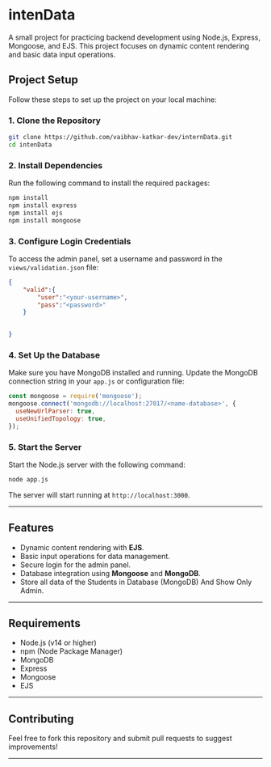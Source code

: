 
# **intenData**

A small project for practicing backend development using Node.js, Express, Mongoose, and EJS. This project focuses on dynamic content rendering and basic data input operations.  

## **Project Setup**

Follow these steps to set up the project on your local machine:  

### **1. Clone the Repository**  
```bash
git clone https://github.com/vaibhav-katkar-dev/internData.git
cd intenData
```

### **2. Install Dependencies**  
Run the following command to install the required packages:  
```bash
npm install
npm install express
npm install ejs
npm install mongoose
```

### **3. Configure Login Credentials**  
To access the admin panel, set a username and password in the `views/validation.json` file:  
```json
{
    "valid":{
        "user":"<your-username>",
        "pass":"<password>"
    }

   
}
```

### **4. Set Up the Database**  
Make sure you have MongoDB installed and running. Update the MongoDB connection string in your `app.js` or configuration file:  
```javascript
const mongoose = require('mongoose');
mongoose.connect('mongodb://localhost:27017/<name-database>', {
  useNewUrlParser: true,
  useUnifiedTopology: true,
});
```

### **5. Start the Server**  
Start the Node.js server with the following command:  
```bash
node app.js
```

The server will start running at `http://localhost:3000`.

---

## **Features**
- Dynamic content rendering with **EJS**.
- Basic input operations for data management.
- Secure login for the admin panel.
- Database integration using **Mongoose** and **MongoDB**.
- Store all data of the Students in Database (MongoDB) And Show Only Admin.

---

## **Requirements**
- Node.js (v14 or higher)
- npm (Node Package Manager)
- MongoDB
- Express
- Mongoose
- EJS

---

## **Contributing**
Feel free to fork this repository and submit pull requests to suggest improvements!  

---
